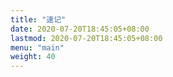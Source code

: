 ```yaml
---
title: "速记"
date: 2020-07-20T18:45:05+08:00
lastmod: 2020-07-20T18:45:05+08:00
menu: "main"
weight: 40
---
```



